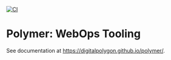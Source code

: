 [![CI](https://github.com/digitalpolygon/polymer/actions/workflows/code_standards.yml/badge.svg)](https://github.com/digitalpolygon/polymer/actions/workflows/code_standards.yml)

# Polymer: WebOps Tooling

See documentation at https://digitalpolygon.github.io/polymer/.
